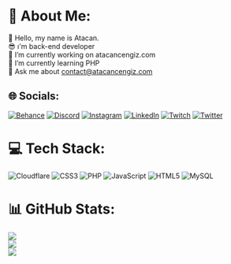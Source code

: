 # 💫 About Me:
🌟 Hello, my name is Atacan.<br>😎 ı'm back-end developer <br>🔭 I’m currently working on atacancengiz.com<br>🌱 I’m currently learning PHP<br>💬 Ask me about contact@atacancengiz.com


## 🌐 Socials:
[![Behance](https://img.shields.io/badge/Behance-1769ff?logo=behance&logoColor=white)](https://behance.net/atacancengiz) [![Discord](https://img.shields.io/badge/Discord-%237289DA.svg?logo=discord&logoColor=white)](https://discord.gg/https://discord.gg/KCVcxFb37x) [![Instagram](https://img.shields.io/badge/Instagram-%23E4405F.svg?logo=Instagram&logoColor=white)](https://instagram.com/atacancengiz) [![LinkedIn](https://img.shields.io/badge/LinkedIn-%230077B5.svg?logo=linkedin&logoColor=white)](https://linkedin.com/in/atacancengiz) [![Twitch](https://img.shields.io/badge/Twitch-%239146FF.svg?logo=Twitch&logoColor=white)](https://twitch.tv/atazenith) [![Twitter](https://img.shields.io/badge/Twitter-%231DA1F2.svg?logo=Twitter&logoColor=white)](https://twitter.com/atacancengiiz) 

# 💻 Tech Stack:
![Cloudflare](https://img.shields.io/badge/Cloudflare-F38020?style=for-the-badge&logo=Cloudflare&logoColor=white) ![CSS3](https://img.shields.io/badge/css3-%231572B6.svg?style=for-the-badge&logo=css3&logoColor=white) ![PHP](https://img.shields.io/badge/php-%23777BB4.svg?style=for-the-badge&logo=php&logoColor=white) ![JavaScript](https://img.shields.io/badge/javascript-%23323330.svg?style=for-the-badge&logo=javascript&logoColor=%23F7DF1E) ![HTML5](https://img.shields.io/badge/html5-%23E34F26.svg?style=for-the-badge&logo=html5&logoColor=white) ![MySQL](https://img.shields.io/badge/mysql-%2300f.svg?style=for-the-badge&logo=mysql&logoColor=white)
# 📊 GitHub Stats:
![](https://github-readme-stats.vercel.app/api?username=atacancengiz&theme=buefy&hide_border=true&include_all_commits=true&count_private=true)<br/>
![](https://github-readme-streak-stats.herokuapp.com/?user=atacancengiz&theme=buefy&hide_border=true)<br/>
![](https://github-readme-stats.vercel.app/api/top-langs/?username=atacancengiz&theme=buefy&hide_border=true&include_all_commits=true&count_private=true&layout=compact)

<!-- Proudly created with GPRM ( https://gprm.itsvg.in ) -->
